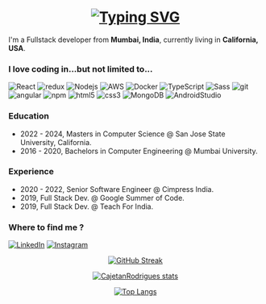 <h1 align = "center">
<a href="https://git.io/typing-svg"><img src="https://readme-typing-svg.herokuapp.com?font=Fira+Code&size=75&duration=1500&pause=600&color=0CE82B&background=000000EE&center=true&vCenter=true&multiline=true&width=1920&height=384&lines=Hello+there!;My+name+is+Cajetan+Rodrigues;Full+Stack+Software+Developer;Welcome+to+my+yard" alt="Typing SVG" /></a>
</h1>

<p>I'm a Fullstack developer from <b>Mumbai, India</b>, currently living in <b>California, USA</b>.</p>
<h3>I love coding in...but not limited to...</h3>
<p>
  <img alt="React" src="https://img.shields.io/badge/-React-45b8d8?style=for-the-badge&logo=react&logoColor=black" />
  <img alt="redux" src="https://img.shields.io/badge/-Redux-764ABC?style=for-the-badge&logo=redux&logoColor=black" />
  <img alt="Nodejs" src="https://img.shields.io/badge/-Nodejs-43853d?style=for-the-badge&logo=Node.js&logoColor=black" />
  <img alt="AWS" src="https://img.shields.io/badge/-AWS-43853d?style=for-the-badge&logo=amazonaws&logoColor=black" />
  <img alt="Docker" src="https://img.shields.io/badge/-Docker-46a2f1?style=for-the-badge&logo=docker&logoColor=black" />
  <img alt="TypeScript" src="https://img.shields.io/badge/-TypeScript-007ACC?style=for-the-badge&logo=typescript&logoColor=black" />
  <img alt="Sass" src="https://img.shields.io/badge/-Sass-CC6699?style=for-the-badge&logo=sass&logoColor=black" />
  <img alt="git" src="https://img.shields.io/badge/-Git-F05032?style=for-the-badge&logo=git&logoColor=black" />
  <img alt="angular" src="https://img.shields.io/badge/-Angular-DD0031?style=for-the-badge&logo=angular&logoColor=v" />
  <img alt="npm" src="https://img.shields.io/badge/-NPM-CB3837?style=for-the-badge&logo=npm&logoColor=black" />
  <img alt="html5" src="https://img.shields.io/badge/-HTML5-E34F26?style=for-the-badge&logo=html5&logoColor=black" />
  <img alt="css3" src="https://img.shields.io/badge/-CSS3-E34F26?style=for-the-badge&logo=css3&logoColor=black" />
  <img alt="MongoDB" src="https://img.shields.io/badge/-MongoDB-13aa52?style=for-the-badge&logo=mongodb&logoColor=black" /> 
  <img alt="AndroidStudio" src="https://img.shields.io/badge/Android Studio-45645?style=for-the-badge&logo=android&logoColor=black" />
</p>

### Education

- 2022 - 2024, Masters in Computer Science @ San Jose State University, California.
- 2016 - 2020, Bachelors in Computer Engineering @ Mumbai University.

### Experience

- 2020 - 2022, Senior Software Engineer @ Cimpress India.
- 2019, Full Stack Dev. @ Google Summer of Code.
- 2019, Full Stack Dev. @ Teach For India.

<h3>Where to find me ?</h3>
<p>
  <a href="https://www.linkedin.com/in/rodriguescajetan" target="_blank"><img alt="LinkedIn" src="https://img.shields.io/badge/linkedin-%230077B5.svg?&style=for-the-badge&logo=linkedin&logoColor=white" /></a> <a href="https://www.instagram.com/cajeeeeeeee" target="_blank"><img alt="Instagram" src="https://img.shields.io/badge/instagram-%2312100E.svg?&style=for-the-badge&logo=instagram&logoColor=white" /></a>
</p>

<sub><p align="center">
  [![GitHub Streak](http://github-readme-streak-stats.herokuapp.com?user=CajetanRodrigues&theme=radical)](https://git.io/streak-stats)
</p></sub>

<sub><p align="center">
  [![CajetanRodrigues stats](https://github-readme-stats.vercel.app/api?username=CajetanRodrigues&count_private=true&show_icons=true&theme=radical&hide=stars)](https://github.com/anuraghazra/github-readme-stats)
</p></sub>

<sub><p align="center">
  [![Top Langs](https://github-readme-stats.vercel.app/api/top-langs/?username=CajetanRodrigues&layout=compact&theme=radical)](https://github.com/anuraghazra/github-readme-stats)
</p></sub>

